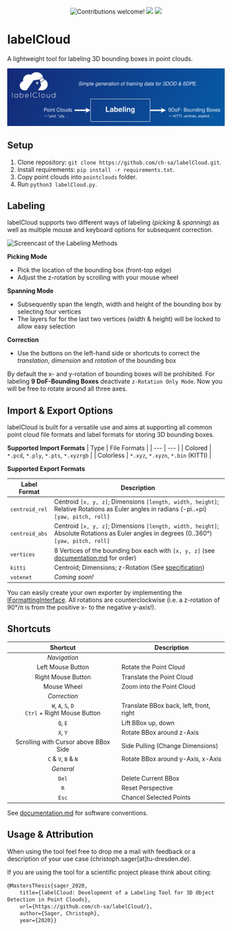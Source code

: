 <p align="center">
    <img src="https://img.shields.io/badge/contributions-welcome!-green" alt="Contributions welcome!"/>
    <img src="https://img.shields.io/github/last-commit/ch-sa/labelCloud?color=blue">
    <img src="https://img.shields.io/badge/python-3.6%20%7C%203.7%20%7C%203.8-blue" />
</p>


# labelCloud
A lightweight tool for labeling 3D bounding boxes in point clouds.

![Overview of the Labeling Tool](docs/io_overview.png)

## Setup

1. Clone repository: `git clone https://github.com/ch-sa/labelCloud.git`.
2. Install requirements: `pip install -r requirements.txt`.
3. Copy point clouds into `pointclouds` folder.
4. Run `python3 labelCloud.py`.

## Labeling
labelCloud supports two different ways of labeling (*picking* & *spanning*) as well as multiple mouse and keyboard options for subsequent correction.

![Screencast of the Labeling Methods](docs/screencast_small.gif)

**Picking Mode**

* Pick the location of the bounding box (front-top edge)
* Adjust the z-rotation by scrolling with your mouse wheel

**Spanning Mode**

* Subsequently span the length, width and height of the bounding box by selecting four vertices
* The layers for for the last two vertices (width & height) will be locked to allow easy selection

**Correction**

* Use the buttons on the left-hand side or shortcuts to correct the *translation*, *dimension* and *rotation* of the bounding box

By default the x- and y-rotation of bounding boxes will be prohibited.
For labeling **9 DoF-Bounding Boxes** deactivate `z-Rotation Only Mode`.
Now you will be free to rotate around all three axes.

## Import & Export Options
labelCloud is built for a versatile use and aims at supporting all common point cloud file formats and label formats for storing 3D bounding boxes.

**Supported Import Formats**
| Type | File Formats |
| --- | --- |
| Colored | `*.pcd`, `*.ply`, `*.pts`, `*.xyzrgb` |
| Colorless | `*.xyz`, `*.xyzn`, `*.bin` (KITTI)  |

**Supported Export Formats**

| Label Format | Description |
| --- | --- |
| `centroid_rel` | Centroid `[x, y, z]`; Dimensions `[length, width, height]`; <br> Relative Rotations as Euler angles in radians (-pi..+pi) `[yaw, pitch, roll]` |
| `centroid_abs` | Centroid `[x, y, z]`; Dimensions `[length, width, height]`; <br> Absolute Rotations as Euler angles in degrees (0..360°) `[yaw, pitch, roll]` |
| `vertices` | 8 Vertices of the bounding box each with `[x, y, z]` (see [documentation.md](docs/documentation.md) for order) |
| `kitti` | Centroid; Dimensions; z-Rotation (See [specification](https://github.com/bostondiditeam/kitti/blob/master/resources/devkit_object/readme.txt)) |
| `votenet` | *Coming soon!* |

You can easily create your own exporter by implementing the [IFormattingInterface](https://github.com/ch-sa/labelCloud/blob/4700915f9c809c827544f08e09727f4755545d73/modules/control/label_manager.py#L94).
All rotations are counterclockwise (i.e. a z-rotation of 90°/π is from the positive x- to the negative y-axis!).

## Shortcuts

| Shortcut | Description |
| :---: | --- |
| *Navigation* | |
| Left Mouse Button | Rotate the Point Cloud |
| Right Mouse Button | Translate the Point Cloud |
| Mouse Wheel | Zoom into the Point Cloud |
| *Correction* | |
| `W`, `A`, `S`, `D` <br> `Ctrl` + Right Mouse Button | Translate BBox back, left, front, right |
| `Q`, `E` | Lift BBox up, down |
| `X`, `Y` | Rotate BBox around z-Axis |
| Scrolling with Cursor above BBox Side | Side Pulling (Change Dimensions) |
|`C` & `V`, `B` & `N` | Rotate BBox around y-Axis, x-Axis |
| *General* | |
| `Del` | Delete Current BBox |
| `R` | Reset Perspective |
| `Esc` | Chancel Selected Points |


See [documentation.md](docs/documentation.md) for software conventions.

## Usage & Attribution
When using the tool feel free to drop me a mail with feedback or a description of your use case (christoph.sager[at]tu-dresden.de).

If you are using the tool for a scientific project please think about citing:


    @MastersThesis{sager_2020,
        title={labelCloud: Development of a Labeling Tool for 3D Object Detection in Point Clouds},
        url={https://github.com/ch-sa/labelCloud/},
        author={Sager, Christoph},
        year={2020}}
